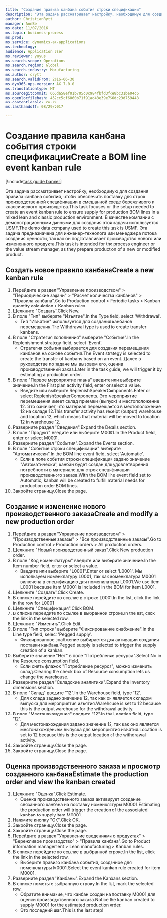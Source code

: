 ```yaml
--- 
title: "Создание правила канбана события строки спецификации"
description: "Эта задача рассматривает настройку, необходимую для создания правила канбана событий, чтобы обеспечить поставку для строк производственной спецификации в смешанной среде бережливого и классического производства."
author: ChristianRytt
manager: AnnBe
ms.date: 11/07/2016
ms.topic: business-process
ms.prod: 
ms.service: dynamics-ax-applications
ms.technology: 
audience: Application User
ms.reviewer: yuyus
ms.search.scope: Operations
ms.search.region: Global
ms.search.industry: Manufacturing
ms.author: crytt
ms.search.validFrom: 2016-06-30
ms.dyn365.ops.version: AX 7.0.0
ms.translationtype: HT
ms.sourcegitcommit: 663da58ef01b705c0c984fbfd3fce8bc31be04c6
ms.openlocfilehash: 452cc5cf6060b71f91ad43e39e756dc23d759448
ms.contentlocale: ru-ru
ms.lasthandoff: 08/29/2017

---
```

# <a name="create-a-bom-line-event-kanban-rule"></a><span data-ttu-id="b24ae-103">Создание правила канбана события строки спецификации</span><span class="sxs-lookup"><span data-stu-id="b24ae-103">Create a BOM line event kanban rule</span></span>

[!include[task guide banner](../../includes/task-guide-banner.md)]

<span data-ttu-id="b24ae-104">Эта задача рассматривает настройку, необходимую для создания правила канбана событий, чтобы обеспечить поставку для строк производственной спецификации в смешанной среде бережливого и классического производства.</span><span class="sxs-lookup"><span data-stu-id="b24ae-104">This task focuses on the setup needed to create an event kanban rule to ensure supply for production BOM lines in a mixed lean and classic production environment.</span></span> <span data-ttu-id="b24ae-105">В качестве компании с демонстрационными данными для создания этой задачи используется USMF.</span><span class="sxs-lookup"><span data-stu-id="b24ae-105">The demo data company used to create this task is USMF.</span></span> <span data-ttu-id="b24ae-106">Эта задача предназначена для инженер-технолога или менеджера потока создания ценности, так как он подготавливает производство нового или измененного продукта.</span><span class="sxs-lookup"><span data-stu-id="b24ae-106">This task is intended for the process engineer or the value stream manager, as they prepare production of a new or modified product.</span></span>


## <a name="create-a-new-kanban-rule"></a><span data-ttu-id="b24ae-107">Создать новое правило канбана</span><span class="sxs-lookup"><span data-stu-id="b24ae-107">Create a new kanban rule</span></span>
1. <span data-ttu-id="b24ae-108">Перейдите в раздел "Управление производством" > "Периодические задачи" > "Расчет количества канбанов" > "Правила канбана".</span><span class="sxs-lookup"><span data-stu-id="b24ae-108">Go to Production control > Periodic tasks > Kanban quantity calculation > Kanban rules.</span></span>
2. <span data-ttu-id="b24ae-109">Щелкните "Создать".</span><span class="sxs-lookup"><span data-stu-id="b24ae-109">Click New.</span></span>
3. <span data-ttu-id="b24ae-110">В поле "Тип" выберите "Изъятие".</span><span class="sxs-lookup"><span data-stu-id="b24ae-110">In the Type field, select 'Withdrawal'.</span></span>
    * <span data-ttu-id="b24ae-111">Тип "Изъятие" используется для создания канбанов перемещения.</span><span class="sxs-lookup"><span data-stu-id="b24ae-111">The Withdrawal type is used to create transfer kanbans.</span></span>  
4. <span data-ttu-id="b24ae-112">В поле "Стратегия пополнения" выберите "Событие".</span><span class="sxs-lookup"><span data-stu-id="b24ae-112">In the Replenishment strategy field, select 'Event'.</span></span>
    * <span data-ttu-id="b24ae-113">Стратегия события выбирается для создания перемещения канбанов на основе события.</span><span class="sxs-lookup"><span data-stu-id="b24ae-113">The Event strategy is selected to create the transfer of kanbans based on an event.</span></span> <span data-ttu-id="b24ae-114">Далее в руководстве по задаче мы вызовем его, оценив производственный заказ.</span><span class="sxs-lookup"><span data-stu-id="b24ae-114">Later in the task guide, we will trigger it by estimating a production order.</span></span>  
5. <span data-ttu-id="b24ae-115">В поле "Первое мероприятие плана" введите или выберите значение.</span><span class="sxs-lookup"><span data-stu-id="b24ae-115">In the First plan activity field, enter or select a value.</span></span>
    * <span data-ttu-id="b24ae-116">Введите или выберите ReplenishSpeakerComponents.</span><span class="sxs-lookup"><span data-stu-id="b24ae-116">Enter or select ReplenishSpeakerComponents.</span></span> <span data-ttu-id="b24ae-117">Это мероприятие перемещения имеет склад приемки (выпуск) и местоположение 12. Это означает, что материал перемещается в местоположение 12 на складе 12.</span><span class="sxs-lookup"><span data-stu-id="b24ae-117">This transfer activity has receipt (output) warehouse and location 12, which means that material will be moved to location 12 in warehouse 12.</span></span>  
6. <span data-ttu-id="b24ae-118">Разверните раздел "Сведения".</span><span class="sxs-lookup"><span data-stu-id="b24ae-118">Expand the Details section.</span></span>
7. <span data-ttu-id="b24ae-119">В поле "Продукт" введите или выберите M0001.</span><span class="sxs-lookup"><span data-stu-id="b24ae-119">In the Product field, enter or select M0001.</span></span>
8. <span data-ttu-id="b24ae-120">Разверните раздел "События".</span><span class="sxs-lookup"><span data-stu-id="b24ae-120">Expand the Events section.</span></span>
9. <span data-ttu-id="b24ae-121">В поле "Событие строки спецификации" выберите "Автоматически".</span><span class="sxs-lookup"><span data-stu-id="b24ae-121">In the BOM line event field, select 'Automatic'.</span></span>
    * <span data-ttu-id="b24ae-122">Если в поле события строки спецификации задано значение "Автоматически", канбан будет создан для удовлетворения потребности в материале для строк спецификации производственного заказа.</span><span class="sxs-lookup"><span data-stu-id="b24ae-122">With the BOM line event field set to Automatic, kanban will be created to fulfill material needs for production order BOM lines.</span></span>  
10. <span data-ttu-id="b24ae-123">Закройте страницу.</span><span class="sxs-lookup"><span data-stu-id="b24ae-123">Close the page.</span></span>

## <a name="create-and-modify-a-new-production-order"></a><span data-ttu-id="b24ae-124">Создание и изменение нового производственного заказа</span><span class="sxs-lookup"><span data-stu-id="b24ae-124">Create and modify a new production order</span></span>
1. <span data-ttu-id="b24ae-125">Перейдите в раздел "Управление производством" > "Производственные заказы" > "Все производственные заказы".</span><span class="sxs-lookup"><span data-stu-id="b24ae-125">Go to Production control > Production orders > All production orders.</span></span>
2. <span data-ttu-id="b24ae-126">Щелкните "Новый производственный заказ".</span><span class="sxs-lookup"><span data-stu-id="b24ae-126">Click New production order.</span></span>
3. <span data-ttu-id="b24ae-127">В поле "Код номенклатуры" введите или выберите значение.</span><span class="sxs-lookup"><span data-stu-id="b24ae-127">In the Item number field, enter or select a value.</span></span>
    * <span data-ttu-id="b24ae-128">Введите или выберите "L0001".</span><span class="sxs-lookup"><span data-stu-id="b24ae-128">Enter or select 'L0001'.</span></span> <span data-ttu-id="b24ae-129">Мы используем номенклатуру L0001, так как номенклатура M0001 включена в спецификацию для номенклатуры L0001.</span><span class="sxs-lookup"><span data-stu-id="b24ae-129">We use item L0001 because item M0001 is included in the BOM for item L0001.</span></span>  
4. <span data-ttu-id="b24ae-130">Щелкните "Создать".</span><span class="sxs-lookup"><span data-stu-id="b24ae-130">Click Create.</span></span>
5. <span data-ttu-id="b24ae-131">В списке перейдите по ссылке в строке L0001.</span><span class="sxs-lookup"><span data-stu-id="b24ae-131">In the list, click the link in the row for L0001</span></span>
6. <span data-ttu-id="b24ae-132">Щелкните "Спецификация".</span><span class="sxs-lookup"><span data-stu-id="b24ae-132">Click BOM.</span></span>
7. <span data-ttu-id="b24ae-133">В списке перейдите по ссылке в выбранной строке.</span><span class="sxs-lookup"><span data-stu-id="b24ae-133">In the list, click the link in the selected row.</span></span>
8. <span data-ttu-id="b24ae-134">Щелкните "Изменить".</span><span class="sxs-lookup"><span data-stu-id="b24ae-134">Click Edit.</span></span>
9. <span data-ttu-id="b24ae-135">В поле "Тип строки" выберите "Фиксированное снабжение".</span><span class="sxs-lookup"><span data-stu-id="b24ae-135">In the Line type field, select 'Pegged supply'.</span></span>
    * <span data-ttu-id="b24ae-136">Фиксированное снабжение выбирается для активации создания поставки канбана.</span><span class="sxs-lookup"><span data-stu-id="b24ae-136">Pegged supply is selected to trigger the supply creation of a kanban.</span></span>  
10. <span data-ttu-id="b24ae-137">Выберите значение "Нет" в поле "Потребление ресурса".</span><span class="sxs-lookup"><span data-stu-id="b24ae-137">Select No in the Resource consumption field.</span></span>
    * <span data-ttu-id="b24ae-138">Если снять флажок "Потребление ресурса", можно изменить склад.</span><span class="sxs-lookup"><span data-stu-id="b24ae-138">Clearing the check box of Resource consumption lets us change the warehouse.</span></span>  
11. <span data-ttu-id="b24ae-139">Разверните раздел "Складские аналитики".</span><span class="sxs-lookup"><span data-stu-id="b24ae-139">Expand the Inventory dimensions section.</span></span>
12. <span data-ttu-id="b24ae-140">В поле "Склад" введите "12".</span><span class="sxs-lookup"><span data-stu-id="b24ae-140">In the Warehouse field, type '12'.</span></span>
    * <span data-ttu-id="b24ae-141">Для склада задано значение 12, так как он является складом выпуска для мероприятия изъятия.</span><span class="sxs-lookup"><span data-stu-id="b24ae-141">Warehouse is set to 12 because this is the output warehouse for the withdrawal activity.</span></span>  
13. <span data-ttu-id="b24ae-142">В поле "Местонахождение" введите "12".</span><span class="sxs-lookup"><span data-stu-id="b24ae-142">In the Location field, type '12'.</span></span>
    * <span data-ttu-id="b24ae-143">Для местонахождения задано значение 12, так как оно является местонахождением выпуска для мероприятия изъятия.</span><span class="sxs-lookup"><span data-stu-id="b24ae-143">Location is set to 12 because this is the output location of the withdrawal activity.</span></span>  
14. <span data-ttu-id="b24ae-144">Закройте страницу.</span><span class="sxs-lookup"><span data-stu-id="b24ae-144">Close the page.</span></span>
15. <span data-ttu-id="b24ae-145">Закройте страницу.</span><span class="sxs-lookup"><span data-stu-id="b24ae-145">Close the page.</span></span>

## <a name="estimate-the-production-order-and-view-the-kanban-created"></a><span data-ttu-id="b24ae-146">Оценка производственного заказа и просмотр созданного канбана</span><span class="sxs-lookup"><span data-stu-id="b24ae-146">Estimate the production order and view the kanban created</span></span>
1. <span data-ttu-id="b24ae-147">Щелкните "Оценка".</span><span class="sxs-lookup"><span data-stu-id="b24ae-147">Click Estimate.</span></span>
    * <span data-ttu-id="b24ae-148">Оценка производственного заказа активирует создание связанного канбана на поставку номенклатуры M0001.</span><span class="sxs-lookup"><span data-stu-id="b24ae-148">Estimating the production order will trigger the creation of the associated kanban to supply item M0001.</span></span>  
2. <span data-ttu-id="b24ae-149">Нажмите кнопку "OК".</span><span class="sxs-lookup"><span data-stu-id="b24ae-149">Click OK.</span></span>
3. <span data-ttu-id="b24ae-150">Закройте страницу.</span><span class="sxs-lookup"><span data-stu-id="b24ae-150">Close the page.</span></span>
4. <span data-ttu-id="b24ae-151">Закройте страницу.</span><span class="sxs-lookup"><span data-stu-id="b24ae-151">Close the page.</span></span>
5. <span data-ttu-id="b24ae-152">Перейдите в раздел "Управление сведениями о продуктах" > "Бережливое производство" > "Правила канбана".</span><span class="sxs-lookup"><span data-stu-id="b24ae-152">Go to Product information management > Lean manufacturing > Kanban rules.</span></span>
6. <span data-ttu-id="b24ae-153">В списке перейдите по ссылке в выбранной строке.</span><span class="sxs-lookup"><span data-stu-id="b24ae-153">In the list, click the link in the selected row.</span></span>
    * <span data-ttu-id="b24ae-154">Выберите правило канбана события, созданное для номенклатуры M0001.</span><span class="sxs-lookup"><span data-stu-id="b24ae-154">Select the event kanban rule created for item M0001.</span></span>  
7. <span data-ttu-id="b24ae-155">Разверните раздел "Канбаны".</span><span class="sxs-lookup"><span data-stu-id="b24ae-155">Expand the Kanbans section.</span></span>
8. <span data-ttu-id="b24ae-156">В списке пометьте выбранную строку.</span><span class="sxs-lookup"><span data-stu-id="b24ae-156">In the list, mark the selected row.</span></span>
    * <span data-ttu-id="b24ae-157">Обратите внимание, что канбан создан на поставку M0001 для оценки производственного заказа.</span><span class="sxs-lookup"><span data-stu-id="b24ae-157">Notice the kanban created to supply M0001 for the estimated production order.</span></span>  
    * <span data-ttu-id="b24ae-158">Это последний шаг.</span><span class="sxs-lookup"><span data-stu-id="b24ae-158">This is the last step!</span></span>  


